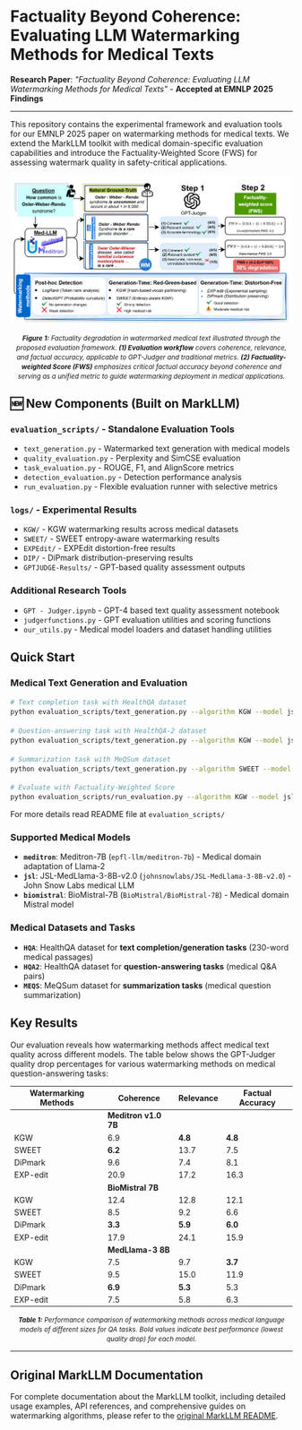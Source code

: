 # Factuality Beyond Coherence: Evaluating LLM Watermarking Methods for Medical Texts

**Research Paper**: *"Factuality Beyond Coherence: Evaluating LLM Watermarking Methods for Medical Texts"* - **Accepted at EMNLP 2025 Findings**

---

This repository contains the experimental framework and evaluation tools for our EMNLP 2025 paper on watermarking methods for medical texts. We extend the MarkLLM toolkit with medical domain-specific evaluation capabilities and introduce the Factuality-Weighted Score (FWS) for assessing watermark quality in safety-critical applications.

![Benchmark Pipeline](images/benchmark-pipeline-2.png)
<p align="center"><em><small><strong>Figure 1:</strong> Factuality degradation in watermarked medical text illustrated through the proposed evaluation framework. <strong>(1) Evaluation workflow</strong> covers coherence, relevance, and factual accuracy, applicable to GPT-Judger and traditional metrics. <strong>(2) Factuality-weighted Score (FWS)</strong> emphasizes critical factual accuracy beyond coherence and serving as a unified metric to guide watermarking deployment in medical applications.</small></em></p>

## 🆕 New Components (Built on MarkLLM)

### `evaluation_scripts/` - Standalone Evaluation Tools
- `text_generation.py` - Watermarked text generation with medical models
- `quality_evaluation.py` - Perplexity and SimCSE evaluation 
- `task_evaluation.py` - ROUGE, F1, and AlignScore metrics
- `detection_evaluation.py` - Detection performance analysis
- `run_evaluation.py` - Flexible evaluation runner with selective metrics

### `logs/` - Experimental Results
- `KGW/` - KGW watermarking results across medical datasets
- `SWEET/` - SWEET entropy-aware watermarking results
- `EXPEdit/` - EXPEdit distortion-free results
- `DIP/` - DiPmark distribution-preserving results
- `GPTJUDGE-Results/` - GPT-based quality assessment outputs

### Additional Research Tools
- `GPT - Judger.ipynb` - GPT-4 based text quality assessment notebook
- `judgerfunctions.py` - GPT evaluation utilities and scoring functions
- `our_utils.py` - Medical model loaders and dataset handling utilities

## Quick Start

### Medical Text Generation and Evaluation
```bash
# Text completion task with HealthQA dataset
python evaluation_scripts/text_generation.py --algorithm KGW --model jsl --dataset HQA --gamma 0.5 --delta 2

# Question-answering task with HealthQA-2 dataset  
python evaluation_scripts/text_generation.py --algorithm KGW --model jsl --dataset HQA2 --gamma 0.5 --delta 2

# Summarization task with MeQSum dataset
python evaluation_scripts/text_generation.py --algorithm SWEET --model biomistral --dataset MEQS --gamma 0.25 --delta 0.5 --entropy 0.9

# Evaluate with Factuality-Weighted Score
python evaluation_scripts/run_evaluation.py --algorithm KGW --model jsl --dataset HQA2 --gamma 0.5 --delta 2 --metrics all
```

For more details read README file at `evaluation_scripts/`

### Supported Medical Models
- **`meditron`**: Meditron-7B (`epfl-llm/meditron-7b`) - Medical domain adaptation of Llama-2
- **`jsl`**: JSL-MedLlama-3-8B-v2.0 (`johnsnowlabs/JSL-MedLlama-3-8B-v2.0`) - John Snow Labs medical LLM  
- **`biomistral`**: BioMistral-7B (`BioMistral/BioMistral-7B`) - Medical domain Mistral model

### Medical Datasets and Tasks
- **`HQA`**: HealthQA dataset for **text completion/generation tasks** (230-word medical passages)
- **`HQA2`**: HealthQA dataset for **question-answering tasks** (medical Q&A pairs) 
- **`MEQS`**: MeQSum dataset for **summarization tasks** (medical question summarization)

## Key Results

Our evaluation reveals how watermarking methods affect medical text quality across different models. The table below shows the GPT-Judger quality drop percentages for various watermarking methods on medical question-answering tasks:

| **Watermarking Methods** | **Coherence** | **Relevance** | **Factual Accuracy**|
|--------------------------|----------------|------------------|------------------------|
| | **Meditron v1.0 7B** | |
| KGW | 6.9 | **4.8** | **4.8** |
| SWEET | **6.2** | 13.7 | 7.5 |
| DiPmark | 9.6 | 7.4 | 8.1 |
| EXP-edit | 20.9 | 17.2 | 16.3 |
| | **BioMistral 7B** | | |
| KGW | 12.4 | 12.8 | 12.1 |
| SWEET | 8.5 | 9.2 | 6.6 |
| DiPmark | **3.3** | **5.9** | **6.0** |
| EXP-edit | 17.9 | 24.1 | 15.9 |
| | **MedLlama-3 8B** | | |
| KGW | 7.5 | 9.7 | **3.7** |
| SWEET | 9.5 | 15.0 | 11.9 |
| DiPmark | **6.9** | **5.3** | 5.3 |
| EXP-edit | 7.5 | 5.8 | 6.3 |

<p align="center"><em><small><strong>Table 1:</strong> Performance comparison of watermarking methods across medical language models of different sizes for QA tasks. Bold values indicate best performance (lowest quality drop) for each model.</small></em></p>

---

## Original MarkLLM Documentation

For complete documentation about the MarkLLM toolkit, including detailed usage examples, API references, and comprehensive guides on watermarking algorithms, please refer to the [original MarkLLM README](MarkLLM-README.md).